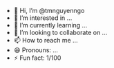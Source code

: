 - 👋 Hi, I’m @tmnguyenngo
- 👀 I’m interested in ...
- 🌱 I’m currently learning ...
- 💞️ I’m looking to collaborate on ...
- 📫 How to reach me ...
- 😄 Pronouns: ...
- ⚡ Fun fact: 1/100

<!---
tmnguyenngo/tmnguyenngo is a ✨ special ✨ repository because its `README.md` (this file) appears on your GitHub profile.
You can click the Preview link to take a look at your changes.
--->
